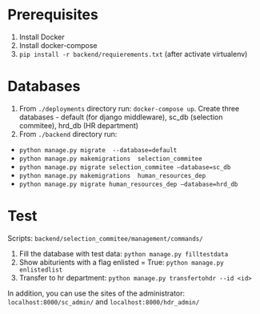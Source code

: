 # Prerequisites
1. Install Docker
2. Install docker-compose
3. `pip install -r backend/requierements.txt` (after activate virtualenv)

# Databases
1. From `./deployments` directory run: `docker-compose up`.
Create three databases - default (for django middleware), sc_db (selection commitee), hrd_db (HR department)
2. From `./backend` directory run:

- `python manage.py migrate  --database=default`
- `python manage.py makemigrations  selection_commitee`
- `python manage.py migrate selection_commitee —database=sc_db`
- `python manage.py makemigrations  human_resources_dep`
- `python manage.py migrate human_resources_dep —database=hrd_db`

# Test
Scripts: `backend/selection_commitee/management/commands/`
1. Fill the database with test data: `python manage.py filltestdata`
2. Show abiturients with a flag enlisted = True: `python manage.py enlistedlist`
3. Transfer to hr department: `python manage.py transfertohdr --id <id>`

In addition, you can use the sites of the administrator: `localhost:8000/sc_admin/` and `localhost:8000/hdr_admin/`
